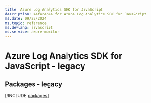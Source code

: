 ```yaml
---
title: Azure Log Analytics SDK for JavaScript
description: Reference for Azure Log Analytics SDK for JavaScript
ms.date: 09/26/2024
ms.topic: reference
ms.devlang: javascript
ms.service: azure-monitor
---
```

# Azure Log Analytics SDK for JavaScript - legacy
## Packages - legacy
[!INCLUDE [packages](log-analytics-index.md)]